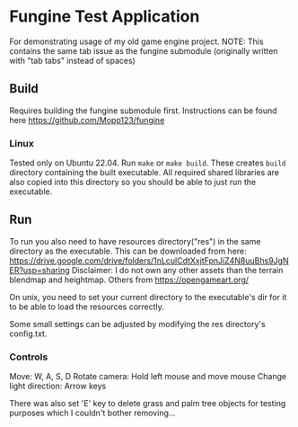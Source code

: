 # Fungine Test Application
For demonstrating usage of my old game engine project.
NOTE: This contains the same tab issue as the fungine submodule
(originally written with "tab tabs" instead of spaces)

## Build
Requires building the fungine submodule first.
Instructions can be found here https://github.com/Mopp123/fungine

### Linux
Tested only on Ubuntu 22.04.
Run `make` or `make build`.
These creates `build` directory containing the built executable.
All required shared libraries are also copied into this directory so
you should be able to just run the executable.

## Run
To run you also need to have resources directory("res") in the same directory as the executable.
This can be downloaded from here: https://drive.google.com/drive/folders/1nLculCdtXxjtFpnJiZ4N8uuBhs9JgNER?usp=sharing
Disclaimer: I do not own any other assets than the terrain blendmap and heightmap. Others from https://opengameart.org/

On unix, you need to set your current directory to the executable's dir for
it to be able to load the resources correctly.

Some small settings can be adjusted by modifying the res directory's config.txt.

### Controls
Move: W, A, S, D
Rotate camera: Hold left mouse and move mouse
Change light direction: Arrow keys

There was also set 'E' key to delete grass and palm tree objects for testing purposes which I couldn't bother removing...
